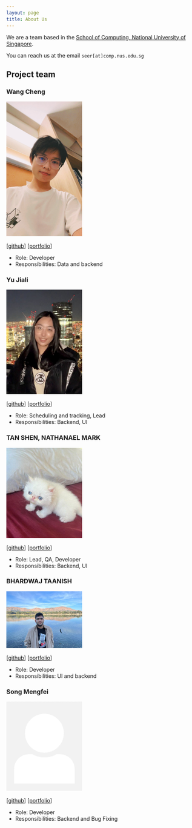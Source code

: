```yaml
---
layout: page
title: About Us
---
```


We are a team based in the [School of Computing, National University of Singapore](http://www.comp.nus.edu.sg).

You can reach us at the email `seer[at]comp.nus.edu.sg`

## Project team

### Wang Cheng

<img src="images/wangcheng0116.png" width="200px">

[[github](https://github.com/wangcheng0116)]
[[portfolio](team/wangcheng0116.md)]

* Role: Developer
* Responsibilities: Data and backend

### Yu Jiali

<img src="images/a1waysd.png" width="200px">

[[github](http://github.com/a1waysd)]
[[portfolio](team/a1waysd.md)]

* Role: Scheduling and tracking, Lead
* Responsibilities: Backend, UI

### TAN SHEN, NATHANAEL MARK

<img src="images/itsnattan.png" width="200px">

[[github](https://github.com/itsNatTan)]
[[portfolio](team/itsnattan.md)]

* Role: Lead, QA, Developer
* Responsibilities: Backend, UI

### BHARDWAJ TAANISH

<img src="images/d-limiter.png" width="200px">

[[github](http://github.com/D-Limiter)]
[[portfolio](team/d_limiter.md)]

* Role: Developer
* Responsibilities: UI and backend

### Song Mengfei

<img src="images/song-mengfei.png" width="200px">

[[github](http://github.com/Song-Mengfei)]
[[portfolio](team/song-mengfei.md)]

* Role: Developer
* Responsibilities: Backend and Bug Fixing
